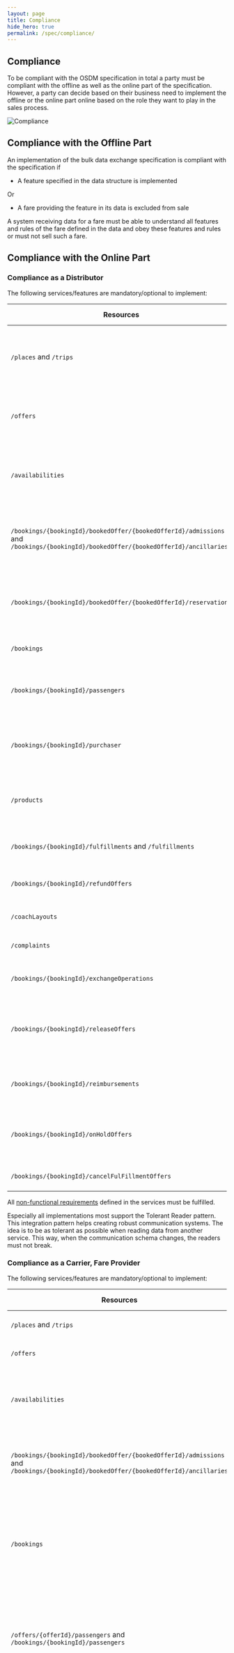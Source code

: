 ```yaml
---
layout: page
title: Compliance
hide_hero: true
permalink: /spec/compliance/
---
```


## Compliance

To be compliant with the OSDM specification in total a party must be compliant
with the offline as well as the online part of the specification. However, a
party can decide based on their business need to implement the offline or the
online part online based on the role they want to play in the sales process.

![Compliance](../images/compliance/compliance.png)

## Compliance with the Offline Part

An implementation of the bulk data exchange specification is compliant with the
specification if

- A feature specified in the data structure is implemented

Or

- A fare providing the feature in its data is excluded from sale

A system receiving data for a fare must be able to understand all features and
rules of the fare defined in the data and obey these features and rules or must
not sell such a fare.

## Compliance with the Online Part

### Compliance as a Distributor

The following services/features are mandatory/optional to implement:

| Resources                                                                                                                          | Description                                                                                       | Need to Support                                                               |
| ---------------------------------------------------------------------------------------------------------------------------------- | ------------------------------------------------------------------------------------------------- | ----------------------------------------------------------------------------- |
| `/places` and `/trips`                                                                                                             | Resources to search for trip and places                                                           | **Optional** for train stations TAP TSI retail code needs to be supported.    |
| `/offers`                                                                                                                          | Resources to get bookable offers                                                                  | **Mandatory** is to provide at least admission offers.                        |
| `/availabilities`                                                                                                                  | Resources to get information on available seats for a booking                                     | _Conditional_; mandatory to be supported in case seat assignment is provided. |
| `/bookings/{bookingId}/bookedOffer/{bookedOfferId}/admissions` and `/bookings/{bookingId}/bookedOffer/{bookedOfferId}/ancillaries` | Resources to manipulate parts of a booking consisting of, e.g., admissions or ancillaries         | **Mandatory**                                                                 |
| `/bookings/{bookingId}/bookedOffer/{bookedOfferId}/reservations`                                                                   | Resources to manipulate seat assignment                                                           | _Conditional_; mandatory to be supported in case seat assignment is provided. |
| `/bookings`                                                                                                                        | Resources to manipulate bookings                                                                  | **Mandatory**                                                                 |
| `/bookings/{bookingId}/passengers`                                                                                                 | Resources to manipulate passenger information at every stage of the flow                          | **Mandatory**                                                                 |
| `/bookings/{bookingId}/purchaser`                                                                                                  | Resources to manipulate a purchasers information at every stage of the flow                       | **Mandatory**                                                                 |
| `/products`                                                                                                                        | Resources to retrieve products information on one or more products                                | _Optional_                                                                    |
| `/bookings/{bookingId}/fulfillments` and `/fulfillments`                                                                           | Resources to retrieve fulfillments, e.g. tickets                                                  | **Mandatory** is to support A4 PDF tickets.                                   |
| `/bookings/{bookingId}/refundOffers`                                                                                               | Resources to get and accept a refund offer                                                        | **Mandatory** is to support full refund.                                      |
| `/coachLayouts`                                                                                                                    | Resources to get layouts of coaches                                                               | _Optional_                                                                    |
| `/complaints`                                                                                                                      | Resources to manage complaints                                                                    | _Optional_                                                                    |
| `/bookings/{bookingId}/exchangeOperations`                                                                                         | Resources to manage exchange operations                                                           | _Optional_                                                                    |
| `/bookings/{bookingId}/releaseOffers`                                                                                              | Resources to get and accept a release offer to return a ticket as a preliminary step for a refund | _Optional_                                                                    |
| `/bookings/{bookingId}/reimbursements`                                                                                             | Resources to manage reimbursements of unused tickets                                              | _Optional_                                                                    |
| `/bookings/{bookingId}/onHoldOffers`                                                                                               | Resources to manage on hold offers (extensions of the booking time limit)                         | _Optional_                                                                    |
| `/bookings/{bookingId}/cancelFulFillmentOffers`                                                                                    | Resources to cancel a fulfillment                                                                 | _Optional_                                                                    |

All [non-functional requirements](../non-functional-requirements) defined in the
services must be fulfilled.

Especially all implementations most support the Tolerant Reader pattern. This
integration pattern helps creating robust communication systems. The idea is to
be as tolerant as possible when reading data from another service. This way,
when the communication schema changes, the readers must not break.

### Compliance as a Carrier, Fare Provider

The following services/features are mandatory/optional to implement:

| Resources                                                                                                                          | Description                                                                                       | Need to Support                                                                                                                 |
| ---------------------------------------------------------------------------------------------------------------------------------- | ------------------------------------------------------------------------------------------------- | ------------------------------------------------------------------------------------------------------------------------------- |
| `/places` and `/trips`                                                                                                             | Resources to search for trip and places                                                           | _Optional_                                                                                                                      |
| `/offers`                                                                                                                          | Resources to get bookable offers                                                                  | **Mandatory**                                                                                                                   |
| `/availabilities`                                                                                                                  | Resources to get information on available seats for a booking                                     | _Conditional_; mandatory to be supported in case seat assignment is provided.                                                   |
| `/bookings/{bookingId}/bookedOffer/{bookedOfferId}/admissions` and `/bookings/{bookingId}/bookedOffer/{bookedOfferId}/ancillaries` | Resources to manipulate parts of a booking consisting of, e.g., admissions or ancillaries         | **Mandatory**                                                                                                                   |
| `/bookings`                                                                                                                        | Resources to manipulate bookings                                                                  | **Mandatory** is to support bookings consisting of fares except in the special case of direct sale fare offers                  |
| `/offers/{offerId}/passengers` and `/bookings/{bookingId}/passengers`                                                              | Resources to manipulate passenger information at every stage of the flow                          | _Conditional_, mandatory to be supported in case personal data are required by the fare provider                                |
| `/bookings/{bookingId}/fulfillments` and `fulfillments`                                                                            | Resources to retrieve fulfillments, e.g. tickets                                                  | _Conditional_, mandatory to be supported in case fulfillment items need to be provided                                          |
| `/bookings/{bookingId}/refundOffers`                                                                                               | Resources to get and accept a refund offer                                                        | **Mandatory** is to support for full refund, partial refund is optional. Not required in the special case of direct sale offers |
| `/bookings/{bookingId}/exchangeOffers`                                                                                             | Resources to get and accept an exchange offer                                                     | _Optional_                                                                                                                      |
| `/coachLayouts` and `/coachLayouts/{layoutId}`                                                                                     | Resources to get layouts of coaches                                                               | _Optional_                                                                                                                      |
| `/complaints`                                                                                                                      | Resources manage complaints                                                                       | _Optional_                                                                                                                      |
| `/bookings/{bookingId}/exchangeOperations`                                                                                         | Resources to manage exchange operations                                                           | _Optional_                                                                                                                      |
| `/bookings/{bookingId}/releaseOffers`                                                                                              | Resources to get and accept a release offer to return a ticket as a preliminary step for a refund | _Optional_                                                                                                                      |
| `/bookings/{bookingId}/reimbursements`                                                                                             | Resources to manage reimbursements of unused tickets                                              | _Optional_                                                                                                                      |
| `/bookings/{bookingId}/onHoldOffers`                                                                                               | Resources to manage on hold offers (extensions of the booking time limit)                         | _Optional_                                                                                                                      |
| `/bookings/{bookingId}/cancelFulFillmentOffers`                                                                                    | Resources to cancel a fulfillment                                                                 | _Optional_                                                                                                                      |

All [non-functional requirements](../non-functional-requirements) defined in the
services must be fulfilled.

On a technical level the implementation must support the Tolerant Reader
pattern. This integration pattern helps creating robust communication systems.
The idea is to be as tolerant as possible when reading data from another
service. This way, when the communication schema changes, the readers must not
break.

An implementation of specification is compliant with the specification if for a
given version

- A feature specified in the data structure is implemented

Or

- A fare providing the feature in its data is excluded from sale

A system receiving data for a fare must be able to understand all features and
rules of the fare defined in the data and obey these features and rules or must
not sell such a fare.
